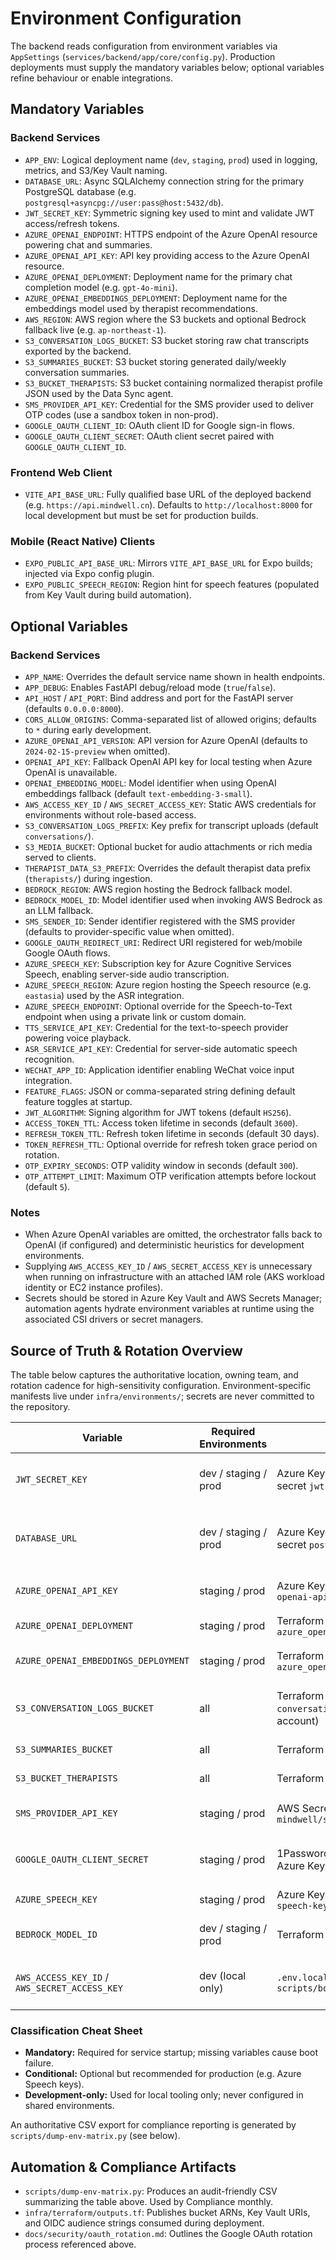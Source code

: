 # Environment Configuration

The backend reads configuration from environment variables via `AppSettings` (`services/backend/app/core/config.py`). Production deployments must supply the mandatory variables below; optional variables refine behaviour or enable integrations.

## Mandatory Variables
### Backend Services
- `APP_ENV`: Logical deployment name (`dev`, `staging`, `prod`) used in logging, metrics, and S3/Key Vault naming.
- `DATABASE_URL`: Async SQLAlchemy connection string for the primary PostgreSQL database (e.g. `postgresql+asyncpg://user:pass@host:5432/db`).
- `JWT_SECRET_KEY`: Symmetric signing key used to mint and validate JWT access/refresh tokens.
- `AZURE_OPENAI_ENDPOINT`: HTTPS endpoint of the Azure OpenAI resource powering chat and summaries.
- `AZURE_OPENAI_API_KEY`: API key providing access to the Azure OpenAI resource.
- `AZURE_OPENAI_DEPLOYMENT`: Deployment name for the primary chat completion model (e.g. `gpt-4o-mini`).
- `AZURE_OPENAI_EMBEDDINGS_DEPLOYMENT`: Deployment name for the embeddings model used by therapist recommendations.
- `AWS_REGION`: AWS region where the S3 buckets and optional Bedrock fallback live (e.g. `ap-northeast-1`).
- `S3_CONVERSATION_LOGS_BUCKET`: S3 bucket storing raw chat transcripts exported by the backend.
- `S3_SUMMARIES_BUCKET`: S3 bucket storing generated daily/weekly conversation summaries.
- `S3_BUCKET_THERAPISTS`: S3 bucket containing normalized therapist profile JSON used by the Data Sync agent.
- `SMS_PROVIDER_API_KEY`: Credential for the SMS provider used to deliver OTP codes (use a sandbox token in non-prod).
- `GOOGLE_OAUTH_CLIENT_ID`: OAuth client ID for Google sign-in flows.
- `GOOGLE_OAUTH_CLIENT_SECRET`: OAuth client secret paired with `GOOGLE_OAUTH_CLIENT_ID`.

### Frontend Web Client
- `VITE_API_BASE_URL`: Fully qualified base URL of the deployed backend (e.g. `https://api.mindwell.cn`). Defaults to `http://localhost:8000` for local development but must be set for production builds.

### Mobile (React Native) Clients
- `EXPO_PUBLIC_API_BASE_URL`: Mirrors `VITE_API_BASE_URL` for Expo builds; injected via Expo config plugin.
- `EXPO_PUBLIC_SPEECH_REGION`: Region hint for speech features (populated from Key Vault during build automation).

## Optional Variables
### Backend Services
- `APP_NAME`: Overrides the default service name shown in health endpoints.
- `APP_DEBUG`: Enables FastAPI debug/reload mode (`true`/`false`).
- `API_HOST` / `API_PORT`: Bind address and port for the FastAPI server (defaults `0.0.0.0:8000`).
- `CORS_ALLOW_ORIGINS`: Comma-separated list of allowed origins; defaults to `*` during early development.
- `AZURE_OPENAI_API_VERSION`: API version for Azure OpenAI (defaults to `2024-02-15-preview` when omitted).
- `OPENAI_API_KEY`: Fallback OpenAI API key for local testing when Azure OpenAI is unavailable.
- `OPENAI_EMBEDDING_MODEL`: Model identifier when using OpenAI embeddings fallback (default `text-embedding-3-small`).
- `AWS_ACCESS_KEY_ID` / `AWS_SECRET_ACCESS_KEY`: Static AWS credentials for environments without role-based access.
- `S3_CONVERSATION_LOGS_PREFIX`: Key prefix for transcript uploads (default `conversations/`).
- `S3_MEDIA_BUCKET`: Optional bucket for audio attachments or rich media served to clients.
- `THERAPIST_DATA_S3_PREFIX`: Overrides the default therapist data prefix (`therapists/`) during ingestion.
- `BEDROCK_REGION`: AWS region hosting the Bedrock fallback model.
- `BEDROCK_MODEL_ID`: Model identifier used when invoking AWS Bedrock as an LLM fallback.
- `SMS_SENDER_ID`: Sender identifier registered with the SMS provider (defaults to provider-specific value when omitted).
- `GOOGLE_OAUTH_REDIRECT_URI`: Redirect URI registered for web/mobile Google OAuth flows.
- `AZURE_SPEECH_KEY`: Subscription key for Azure Cognitive Services Speech, enabling server-side audio transcription.
- `AZURE_SPEECH_REGION`: Azure region hosting the Speech resource (e.g. `eastasia`) used by the ASR integration.
- `AZURE_SPEECH_ENDPOINT`: Optional override for the Speech-to-Text endpoint when using a private link or custom domain.
- `TTS_SERVICE_API_KEY`: Credential for the text-to-speech provider powering voice playback.
- `ASR_SERVICE_API_KEY`: Credential for server-side automatic speech recognition.
- `WECHAT_APP_ID`: Application identifier enabling WeChat voice input integration.
- `FEATURE_FLAGS`: JSON or comma-separated string defining default feature toggles at startup.
- `JWT_ALGORITHM`: Signing algorithm for JWT tokens (default `HS256`).
- `ACCESS_TOKEN_TTL`: Access token lifetime in seconds (default `3600`).
- `REFRESH_TOKEN_TTL`: Refresh token lifetime in seconds (default 30 days).
- `TOKEN_REFRESH_TTL`: Optional override for refresh token grace period on rotation.
- `OTP_EXPIRY_SECONDS`: OTP validity window in seconds (default `300`).
- `OTP_ATTEMPT_LIMIT`: Maximum OTP verification attempts before lockout (default `5`).

### Notes
- When Azure OpenAI variables are omitted, the orchestrator falls back to OpenAI (if configured) and deterministic heuristics for development environments.
- Supplying `AWS_ACCESS_KEY_ID` / `AWS_SECRET_ACCESS_KEY` is unnecessary when running on infrastructure with an attached IAM role (AKS workload identity or EC2 instance profiles).
- Secrets should be stored in Azure Key Vault and AWS Secrets Manager; automation agents hydrate environment variables at runtime using the associated CSI drivers or secret managers.

## Source of Truth & Rotation Overview
The table below captures the authoritative location, owning team, and rotation cadence for high-sensitivity configuration. Environment-specific manifests live under `infra/environments/`; secrets are never committed to the repository.

| Variable | Required Environments | Source of Truth | Rotation Owner | Rotation Cadence | Automation Hooks |
| --- | --- | --- | --- | --- | --- |
| `JWT_SECRET_KEY` | dev / staging / prod | Azure Key Vault `kv-mindwell-<env>` secret `jwt-secret-key` | Platform Engineering | Semi-annual or after security incident | Rotated via GitHub Actions workflow `rotate-jwt-secret.yml` invoking Key Vault + Secrets Manager replication |
| `DATABASE_URL` | dev / staging / prod | Azure Key Vault `kv-mindwell-<env>` secret `postgres-connection-string` | Data Platform | After credential rotation (quarterly) | Terraform outputs feed Azure DevOps pipeline that updates Key Vault and issues Postgres credential rotation using `az postgres flexible-server` |
| `AZURE_OPENAI_API_KEY` | staging / prod | Azure Key Vault secret `azure-openai-api-key` | Applied AI Team | 90 days | Summary Scheduler Agent listens to rotation event grid topic and refreshes cache |
| `AZURE_OPENAI_DEPLOYMENT` | staging / prod | Terraform variable `azure_openai_deployment` | Applied AI Team | On model upgrade | Terraform plan gate requires AI signoff |
| `AZURE_OPENAI_EMBEDDINGS_DEPLOYMENT` | staging / prod | Terraform variable `azure_openai_embeddings_deployment` | Applied AI Team | On embeddings upgrade | Same approval process as primary deployment |
| `S3_CONVERSATION_LOGS_BUCKET` | all | Terraform output `conversation_logs_bucket` (AWS account) | Platform Engineering | N/A (infrastructure identifier) | Lifecycle and bucket policies managed by Terraform; Monitoring Agent verifies encryption flag nightly |
| `S3_SUMMARIES_BUCKET` | all | Terraform output `summaries_bucket` | Platform Engineering | N/A | Daily summary job checks bucket existence before upload |
| `S3_BUCKET_THERAPISTS` | all | Terraform output `therapists_bucket` | Data Ops | N/A | Data Sync Agent uploads to prefixed folders per locale |
| `SMS_PROVIDER_API_KEY` | staging / prod | AWS Secrets Manager `mindwell/sms-provider` | Growth Engineering | 60 days per vendor SLA | GitHub Actions workflow fetches secret during deployment and injects into AKS secret |
| `GOOGLE_OAUTH_CLIENT_SECRET` | staging / prod | 1Password vault `MindWell OAuth` + Azure Key Vault replica | Mobile Team | 180 days / on incident | Rotation runbook `docs/security/oauth_rotation.md` issues new secret, updates Firebase + Key Vault |
| `AZURE_SPEECH_KEY` | staging / prod | Azure Key Vault secret `azure-speech-key` | Voice Experience | 90 days | Monitoring Agent alarms if key age > 100 days |
| `BEDROCK_MODEL_ID` | dev / staging / prod | Terraform variable `bedrock_model_id` | Platform Engineering | On fallback provider change | Terraform apply triggered by infra release pipeline |
| `AWS_ACCESS_KEY_ID` / `AWS_SECRET_ACCESS_KEY` | dev (local only) | `.env.local` generated via `scripts/bootstrap-local-env.sh` | Platform Engineering | As needed when sandbox IAM user rotated | Local bootstrap script pulls credentials using `aws sts assume-role` |

### Classification Cheat Sheet
- **Mandatory:** Required for service startup; missing variables cause boot failure.
- **Conditional:** Optional but recommended for production (e.g. Azure Speech keys).
- **Development-only:** Used for local tooling only; never configured in shared environments.

An authoritative CSV export for compliance reporting is generated by `scripts/dump-env-matrix.py` (see below).

## Automation & Compliance Artifacts
- `scripts/dump-env-matrix.py`: Produces an audit-friendly CSV summarizing the table above. Used by Compliance monthly.
- `infra/terraform/outputs.tf`: Publishes bucket ARNs, Key Vault URIs, and OIDC audience strings consumed during deployment.
- `docs/security/oauth_rotation.md`: Outlines the Google OAuth rotation process referenced above.
